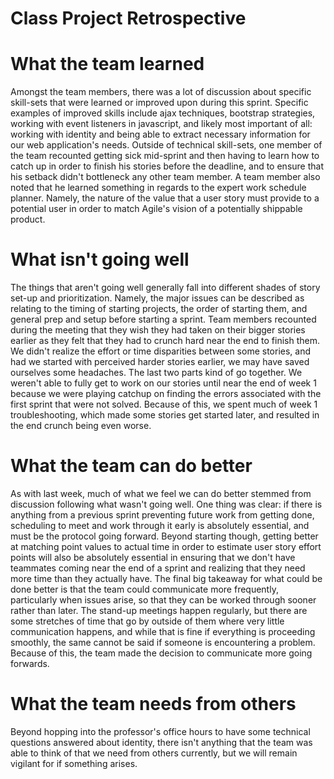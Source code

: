Class Project Retrospective
==================================================

# What the team learned
Amongst the team members, there was a lot of discussion about specific skill-sets that were learned or improved upon during this sprint. Specific examples of improved skills include ajax techniques, bootstrap strategies, working with event listeners in javascript, and likely most important of all: working with identity and being able to extract necessary information for our web application's needs. Outside of technical skill-sets, one member of the team recounted getting sick mid-sprint and then having to learn how to catch up in order to finish his stories before the deadline, and to ensure that his setback didn't bottleneck any other team member. A team member also noted that he learned something in regards to the expert work schedule planner. Namely, the nature of the value that a user story must provide to a potential user in order to match Agile's vision of a potentially shippable product.

# What isn't going well
The things that aren't going well generally fall into different shades of story set-up and prioritization. Namely, the major issues can be described as relating to the timing of starting projects, the order of starting them, and general prep and setup before starting a sprint. Team members recounted during the meeting that they wish they had taken on their bigger stories earlier as they felt that they had to crunch hard near the end to finish them. We didn't realize the effort or time disparities between some stories, and had we started with perceived harder stories earlier, we may have saved ourselves some headaches. The last two parts kind of go together. We weren't able to fully get to work on our stories until near the end of week 1 because we were playing catchup on finding the errors associated with the first sprint that were not solved. Because of this, we spent much of week 1 troubleshooting, which made some stories get started later, and resulted in the end crunch being even worse.

# What the team can do better
As with last week, much of what we feel we can do better stemmed from discussion following what wasn't going well. One thing was clear: if there is anything from a previous sprint preventing future work from getting done, scheduling to meet and work through it early is absolutely essential, and must be the protocol going forward. Beyond starting though, getting better at matching point values to actual time in order to estimate user story effort points will also be absolutely essential in ensuring that we don't have teammates coming near the end of a sprint and realizing that they need more time than they actually have. The final big takeaway for what could be done better is that the team could communicate more frequently, particularly when issues arise, so that they can be worked through sooner rather than later. The stand-up meetings happen regularly, but there are some stretches of time that go by outside of them where very little communication happens, and while that is fine if everything is proceeding smoothly, the same cannot be said if someone is encountering a problem. Because of this, the team made the decision to communicate more going forwards.

# What the team needs from others
Beyond hopping into the professor's office hours to have some technical questions answered about identity, there isn't anything that the team was able to think of that we need from others currently, but we will remain vigilant for if something arises.
